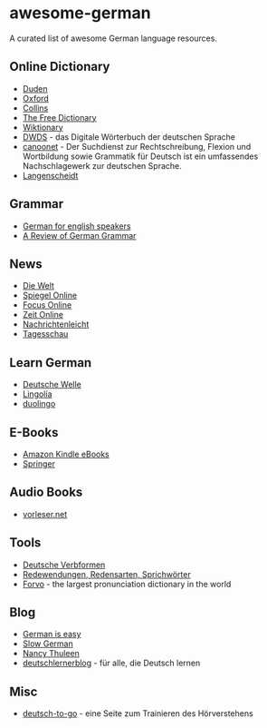 # awesome-german
A curated list of awesome German language resources.

## Online Dictionary
* [Duden](http://www.duden.de/)
* [Oxford](https://www.oxforddictionaries.com/us/translate/german-english/)
* [Collins](http://www.collinsdictionary.com/dictionary/german-english)
* [The Free Dictionary](http://de.thefreedictionary.com/)
* [Wiktionary](https://de.wiktionary.org/wiki/Wiktionary:Hauptseite)
* [DWDS](http://www.dwds.de/) - das Digitale Wörterbuch der deutschen Sprache
* [canoonet](http://www.canoo.net/) - Der Suchdienst zur Rechtschreibung, Flexion und Wortbildung sowie Grammatik für Deutsch ist ein umfassendes Nachschlagewerk zur deutschen Sprache.
* [Langenscheidt](http://en.langenscheidt.com/german-english/)

## Grammar
* [German for english speakers](http://germanforenglishspeakers.com)
* [A Review of German Grammar](https://www.dartmouth.edu/~deutsch/Grammatik/Grammatik.html)

## News
* [Die Welt](http://www.welt.de/)
* [Spiegel Online](http://www.spiegel.de/)
* [Focus Online](http://www.focus.de/)
* [Zeit Online](http://www.zeit.de/index)
* [Nachrichtenleicht](http://www.nachrichtenleicht.de/)
* [Tagesschau](https://www.tagesschau.de/)

## Learn German
* [Deutsche Welle](http://www.dw.com/en/learn-german/s-2469)
* [Lingolía](https://deutsch.lingolia.com/en/)
* [duolingo](https://en.duolingo.com/course/de/en/Learn-German-Online)

## E-Books
* [Amazon Kindle eBooks](http://www.amazon.de/ebooks-kindle-buecher/b/ref=nav_shopall_kbo4?ie=UTF8&node=530886031)
* [Springer](http://link.springer.com/search?facet-content-type=%22Book%22&showAll=false&facet-language=%22De%22)

## Audio Books
* [vorleser.net](http://vorleser.net/)

## Tools
* [Deutsche Verbformen](http://www.verbformen.de/)
* [Redewendungen, Redensarten, Sprichwörter](http://www.redensarten-index.de/suche.php)
* [Forvo](http://forvo.com/languages/de/) - the largest pronunciation dictionary in the world

## Blog
* [German is easy](http://yourdailygerman.wordpress.com/)
* [Slow German](http://slowgerman.com/)
* [Nancy Thuleen](http://www.nthuleen.com/index.html)
* [deutschlernerblog](http://deutschlernerblog.de/) - für alle, die Deutsch lernen

## Misc
* [deutsch-to-go](http://www.deutsch-to-go.de/) - eine Seite zum Trainieren des Hörverstehens
